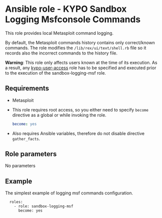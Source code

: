 # Ansible role - KYPO Sandbox Logging Msfconsole Commands

This role provides local Metasploit command logging. 

By default, the Metasploit commands history contains only correct/known commands. The role modifies the `/lib/rex/ui/text/shell.rb` file so it records also the incorrect commands to the history file. 

**Warning**: This role only affects users known at the time of its execution. As a result, any [kypo-user-access](https://gitlab.ics.muni.cz/muni-kypo-crp/backend-python/ansible-networking-stage/kypo-user-access) role has to be specified and executed prior to the execution of the sandbox-logging-msf role. 

## Requirements

* Metasploit 

* This role requires root access, so you either need to specify `become` directive as a global or while invoking the role.

    ```yml
    become: yes
    ```
    
* Also requires Ansible variables, therefore do not disable directive `gather_facts`.

## Role parameters

No parameters

## Example

The simplest example of logging msf commands configuration.

```
  roles:
    - role: sandbox-logging-msf
      become: yes
```
